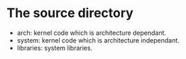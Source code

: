 # The source directory
 - arch: kernel code which is architecture dependant.
 - system: kernel code which is architecture independant.
 - libraries: system libraries.